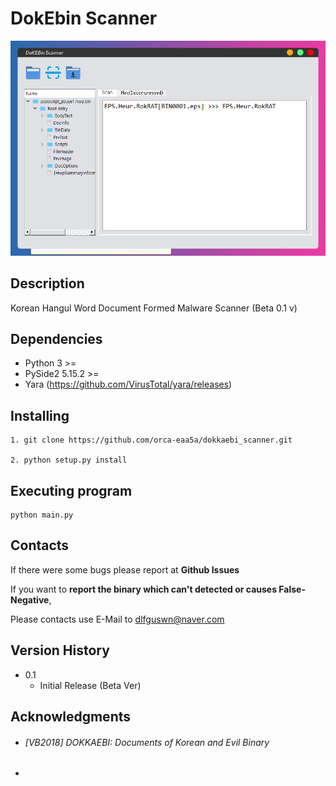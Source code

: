 # DokEbin Scanner

![pic](./storage/pic.PNG)

## Description

Korean Hangul Word Document Formed Malware Scanner (Beta 0.1 v)



## Dependencies

* Python 3 >=
* PySide2 5.15.2 >=
* Yara (https://github.com/VirusTotal/yara/releases)



## Installing

```
1. git clone https://github.com/orca-eaa5a/dokkaebi_scanner.git

2. python setup.py install
```



## Executing program


```
python main.py
```



## Contacts

If there were some bugs please report at **Github Issues**



If you want to **report the binary which can't detected or causes False-Negative**, 

Please contacts use E-Mail to dlfguswn@naver.com



## Version History

* 0.1
    * Initial Release (Beta Ver)



## Acknowledgments

* ###### [VB2018] DOKKAEBI: Documents of Korean and Evil Binary

* [(한글 문서) 꼭꼭 숨어라 악성코드 보일라]: https://csrc.kaist.ac.kr/blog/2021/09/16/%ED%95%9C%EA%B8%80-%EB%AC%B8%EC%84%9C-%EA%BC%AD%EA%BC%AD-%EC%88%A8%EC%96%B4%EB%9D%BC-%EC%95%85%EC%84%B1%EC%BD%94%EB%93%9C-%EB%B3%B4%EC%9D%BC%EB%9D%BC/

  

